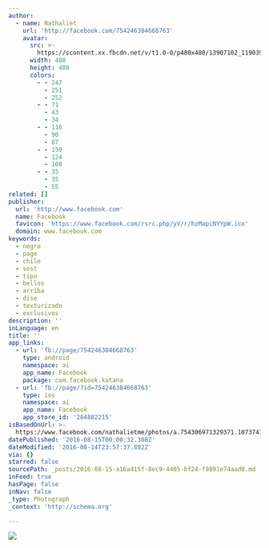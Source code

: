 ```yaml
---
author:
  - name: Nathaliet
    url: 'http://facebook.com/754246384668763'
    avatar:
      src: >-
        https://scontent.xx.fbcdn.net/v/t1.0-0/p480x480/13907102_1190398124386918_8181599954493516228_n.jpg?oh=98395456bf2c1d9b8b59278ca2201c2c&oe=58527C01
      width: 480
      height: 480
      colors:
        - - 247
          - 251
          - 252
        - - 71
          - 43
          - 34
        - - 116
          - 90
          - 87
        - - 159
          - 124
          - 108
        - - 35
          - 35
          - 55
related: []
publisher:
  url: 'http://www.facebook.com'
  name: Facebook
  favicon: 'https://www.facebook.com/rsrc.php/yV/r/hzMapiNYYpW.ico'
  domain: www.facebook.com
keywords:
  - negro
  - page
  - chile
  - sost
  - tipo
  - bellos
  - arriba
  - dise
  - texturizado
  - exclusivos
description: ''
inLanguage: en
title: ''
app_links:
  - url: 'fb://page/754246384668763'
    type: android
    namespace: ai
    app_name: Facebook
    package: com.facebook.katana
  - url: 'fb://page/?id=754246384668763'
    type: ios
    namespace: ai
    app_name: Facebook
    app_store_id: '284882215'
isBasedOnUrl: >-
  https://www.facebook.com/nathalietme/photos/a.754306971329371.1073741828.754246384668763/1109834202443311/?type=3&theater
datePublished: '2016-08-15T00:00:32.308Z'
dateModified: '2016-08-14T23:57:37.882Z'
via: {}
starred: false
sourcePath: _posts/2016-08-15-a16a415f-8ec9-4405-bf24-f9891e74aad0.md
inFeed: true
hasPage: false
inNav: false
_type: Photograph
_context: 'http://schema.org'

---
```

![](https://scontent.xx.fbcdn.net/v/t1.0-0/p180x540/13015511_1109834202443311_6445062789841315743_n.jpg?oh=8186ce04fcb48caefcf9077790d5ce5d&oe=58131F3E)